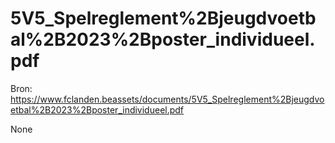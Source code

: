 # 5V5_Spelreglement%2Bjeugdvoetbal%2B2023%2Bposter_individueel.pdf

Bron: https://www.fclanden.beassets/documents/5V5_Spelreglement%2Bjeugdvoetbal%2B2023%2Bposter_individueel.pdf

None